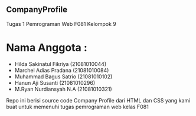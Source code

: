 ## CompanyProfile
Tugas 1 Pemrograman Web F081 Kelompok 9
# Nama Anggota :
- Hilda Sakinatul Fikriya (21081010044)
- Marchel Adias Pradana   (21081010084)
- Muhammad Bagus Satrio   (21081010102)
- Hanun Aji Susanti       (21081010296)
- M.Ryan Nurdiansyah N.A  (21081010321)

Repo ini berisi source code Company Profile dari HTML dan CSS yang kami buat untuk memenuhi tugas pemrograman web kelas F081 

